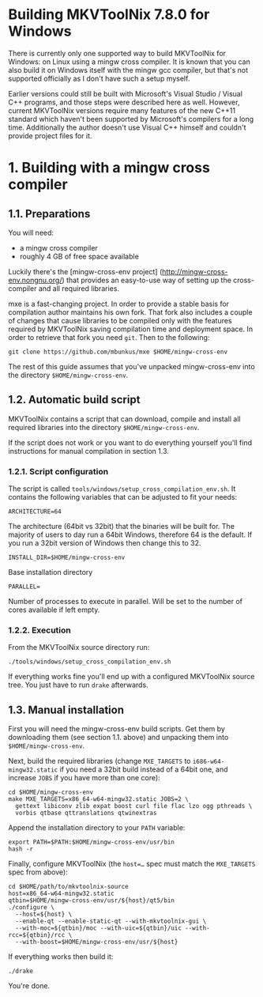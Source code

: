 Building MKVToolNix 7.8.0 for Windows
=====================================

There is currently only one supported way to build MKVToolNix for
Windows: on Linux using a mingw cross compiler. It is known that you
can also build it on Windows itself with the mingw gcc compiler, but
that's not supported officially as I don't have such a setup myself.

Earlier versions could still be built with Microsoft's Visual Studio /
Visual C++ programs, and those steps were described here as
well. However, current MKVToolNix versions require many features of
the new C++11 standard which haven't been supported by Microsoft's
compilers for a long time. Additionally the author doesn't use Visual
C++ himself and couldn't provide project files for it.

# 1. Building with a mingw cross compiler

## 1.1. Preparations

You will need:

- a mingw cross compiler
- roughly 4 GB of free space available

Luckily there's the [mingw-cross-env project]
(http://mingw-cross-env.nongnu.org/) that provides an easy-to-use way
of setting up the cross-compiler and all required libraries.

mxe is a fast-changing project. In order to provide a stable basis for
compilation author maintains his own fork. That fork also includes a
couple of changes that cause libraries to be compiled only with the
features required by MKVToolNix saving compilation time and deployment
space. In order to retrieve that fork you need `git`. Then to the
following:

    git clone https://github.com/mbunkus/mxe $HOME/mingw-cross-env

The rest of this guide assumes that you've unpacked mingw-cross-env
into the directory `$HOME/mingw-cross-env`.

## 1.2. Automatic build script

MKVToolNix contains a script that can download, compile and install
all required libraries into the directory `$HOME/mingw-cross-env`.

If the script does not work or you want to do everything yourself
you'll find instructions for manual compilation in section 1.3.

### 1.2.1. Script configuration

The script is called `tools/windows/setup_cross_compilation_env.sh`. It
contains the following variables that can be adjusted to fit your
needs:

    ARCHITECTURE=64

The architecture (64bit vs 32bit) that the binaries will be built
for. The majority of users to day run a 64bit Windows, therefore 64 is
the default. If you run a 32bit version of Windows then change this to
32.

    INSTALL_DIR=$HOME/mingw-cross-env

Base installation directory

    PARALLEL=

Number of processes to execute in parallel. Will be set to the number
of cores available if left empty.

### 1.2.2. Execution

From the MKVToolNix source directory run:

    ./tools/windows/setup_cross_compilation_env.sh

If everything works fine you'll end up with a configured MKVToolNix
source tree. You just have to run `drake` afterwards.

## 1.3. Manual installation

First you will need the mingw-cross-env build scripts. Get them by
downloading them (see section 1.1. above) and unpacking them into
`$HOME/mingw-cross-env`.

Next, build the required libraries (change `MXE_TARGETS` to
`i686-w64-mingw32.static` if you need a 32bit build instead of a 64bit
one, and increase `JOBS` if you have more than one core):

    cd $HOME/mingw-cross-env
    make MXE_TARGETS=x86_64-w64-mingw32.static JOBS=2 \
      gettext libiconv zlib expat boost curl file flac lzo ogg pthreads \
      vorbis qtbase qttranslations qtwinextras

Append the installation directory to your `PATH` variable:

    export PATH=$PATH:$HOME/mingw-cross-env/usr/bin
    hash -r

Finally, configure MKVToolNix (the `host=…` spec must match the
`MXE_TARGETS` spec from above):

    cd $HOME/path/to/mkvtoolnix-source
    host=x86_64-w64-mingw32.static
    qtbin=$HOME/mingw-cross-env/usr/${host}/qt5/bin
    ./configure \
      --host=${host} \
      --enable-qt --enable-static-qt --with-mkvtoolnix-gui \
      --with-moc=${qtbin}/moc --with-uic=${qtbin}/uic --with-rcc=${qtbin}/rcc \
      --with-boost=$HOME/mingw-cross-env/usr/${host}

If everything works then build it:

    ./drake

You're done.
